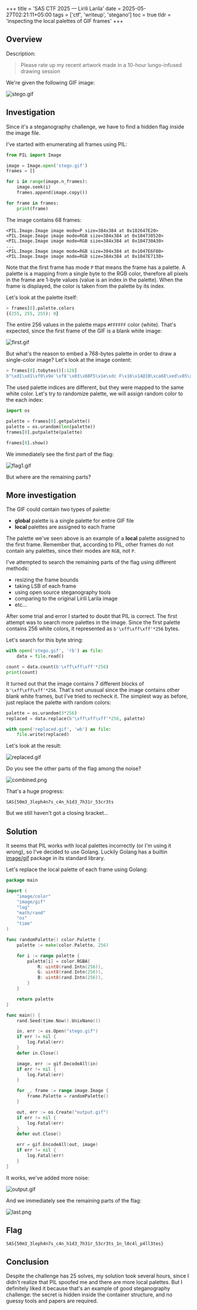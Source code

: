 +++
title = 'SAS CTF 2025 — Lirili Larila'
date = 2025-05-27T02:21:11+05:00
tags = ['ctf', 'writeup', 'stegano']
toc = true
tldr = 'inspecting the local palettes of GIF frames'
+++

## Overview

Description:

> Please rate up my recent artwork made in a 10-hour lungo-infused drawing session

We're given the following GIF image:

![stego.gif](stego.gif)

## Investigation

Since it's a steganography challenge, we have to find a hidden flag inside the image file.

I've started with enumerating all frames using PIL:

```python
from PIL import Image

image = Image.open('stego.gif')
frames = []

for i in range(image.n_frames):
    image.seek(i)
    frames.append(image.copy())

for frame in frames:
    print(frame)
```

The image contains 68 frames:

```
<PIL.Image.Image image mode=P size=384x384 at 0x102647E20>
<PIL.Image.Image image mode=RGB size=384x384 at 0x104730520>
<PIL.Image.Image image mode=RGB size=384x384 at 0x104730A30>
...
<PIL.Image.Image image mode=RGB size=384x384 at 0x1047E6F80>
<PIL.Image.Image image mode=RGB size=384x384 at 0x1047E7130>
```

Note that the first frame has mode `P` that means the frame has a palette. A palette is a mapping from a single byte to the RGB color, therefore all pixels in the frame are 1-byte values (value is an index in the palette). When the frame is displayed, the color is taken from the palette by its index.

Let's look at the palette itself:

```python
> frames[0].palette.colors
{(255, 255, 255): 0}
```

The entire 256 values in the palette maps `#FFFFFF` color (white). That's expected, since the first frame of the GIF is a blank white image:

![first.gif](first.gif)

But what's the reason to embed a 768-bytes palette in order to draw a single-color image? Let's look at the image content:

```python
> frames[0].tobytes()[:128]
b"\xd1\xd1\xf0\x9e`\xf8'\x03\x88F5\x1e\xdc F\x16\x14@]B\xca6E\xed\x85\xd5\x92\x7f\x9e\xe7J<\x07\xfee\xf9\xa7\xa1kx\xd4\xbe\xc3\x9f\xe0\x7f\xedkA\xdf\x94.\x0c\xa3\xc8\xd6\xd2\x1c\xd0^\xefdd,\xfeH\x9fa\xdf\xf1W\x8am\x1e.\x95\xb41\xf4j\xfab\xb6\x8c\x9cJ\x1aD\x0fX{i\xa4\x83\xfc\xc2\xa6\xa2\xb0\xe6\x96C\xc2Y\x94p\xca\x15J\x8d\x04S,\x07\xaf\xf6\xc8\xe2R\xda\x821\xe1\xf4;\xa0\x03D"
```

The used palette indices are different, but they were mapped to the same white color. Let's try to randomize palette, we will assign random color to the each index:

```python
import os

palette = frames[0].getpalette()
palette = os.urandom(len(palette))
frames[0].putpalette(palette)

frames[0].show()
```

We immediately see the first part of the flag:

![flag1.gif](flag1.gif)

But where are the remaining parts?

## More investigation

The GIF could contain two types of palette:

- **global** palette is a single palette for entire GIF file
- **local** palettes are assigned to each frame

The palette we've seen above is an example of a **local** palette assigned to the first frame. Remember that, according to PIL, other frames do not contain any palettes, since their modes are `RGB`, not `P`.

I've attempted to search the remaining parts of the flag using different methods:

- resizing the frame bounds
- taking LSB of each frame
- using open source steganography tools
- comparing to the original Lirili Larila image
- etc...

After some trial and error I started to doubt that PIL is correct. The first attempt was to search more palettes in the image. Since the first palette contains 256 white colors, it represented as `b'\xff\xff\xff'*256` bytes.

Let's search for this byte string:

```python
with open('stego.gif', 'rb') as file:
    data = file.read()

count = data.count(b'\xff\xff\xff'*256)
print(count)
```

It turned out that the image contains 7 different blocks of `b'\xff\xff\xff'*256`. That's not unusual since the image contains other blank white frames, but I've tried to recheck it. The simplest way as before, just replace the palette with random colors:

```python
palette = os.urandom(3*256)
replaced = data.replace(b'\xff\xff\xff'*256, palette)

with open('replaced.gif', 'wb') as file:
    file.write(replaced)
```

Let's look at the result:

![replaced.gif](replaced.gif)

Do you see the other parts of the flag among the noise?

![combined.png](combined.png)

That's a huge progress:

```
SAS{50m3_3leph4n7s_c4n_h1d3_7h31r_53cr3ts
```

But we still haven't got a closing bracket...

## Solution

It seems that PIL works with local palettes incorrectly (or I'm using it wrong), so I've decided to use Golang. Luckily Golang has a builtin [image/gif](https://pkg.go.dev/image/gif) package in its standard library.

Let's replace the local palette of each frame using Golang:

```go
package main

import (
	"image/color"
	"image/gif"
	"log"
	"math/rand"
	"os"
	"time"
)

func randomPalette() color.Palette {
	palette := make(color.Palette, 256)

	for i := range palette {
		palette[i] = color.RGBA{
			R: uint8(rand.Intn(256)),
			G: uint8(rand.Intn(256)),
			B: uint8(rand.Intn(256)),
		}
	}

	return palette
}

func main() {
	rand.Seed(time.Now().UnixNano())

	in, err := os.Open("stego.gif")
	if err != nil {
		log.Fatal(err)
	}
	defer in.Close()

	image, err := gif.DecodeAll(in)
	if err != nil {
		log.Fatal(err)
	}

	for _, frame := range image.Image {
		frame.Palette = randomPalette()
	}

	out, err := os.Create("output.gif")
	if err != nil {
		log.Fatal(err)
	}
	defer out.Close()

	err = gif.EncodeAll(out, image)
	if err != nil {
		log.Fatal(err)
	}
}
```

It works, we've added more noise:

![output.gif](output.gif)

And we immediately see the remaining parts of the flag:

![last.png](last.png)

## Flag

```
SAS{50m3_3leph4n7s_c4n_h1d3_7h31r_53cr3ts_1n_l0c4l_p4ll3tes}
```

## Conclusion

Despite the challenge has 25 solves, my solution took several hours, since I didn't realize that PIL spoofed me and there are more local palettes. But I definitely liked it because that's an example of good steganography challenge: the secret is hidden inside the container structure, and no guessy tools and papers are required.
